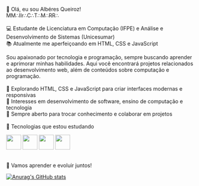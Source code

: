 👋 Olá, eu sou Albéres Queiroz!
</br>
MM∴IIr∴C∴T∴M∴RR∴
</br>
</br>
💻 Estudante de Licenciatura em Computação (IFPE) e Análise e Desenvolvimento de Sistemas (Unicesumar)
</br>
📚 Atualmente me aperfeiçoando em HTML, CSS e JavaScript
</br>

Sou apaixonado por tecnologia e programação, sempre buscando aprender e aprimorar minhas habilidades. Aqui você encontrará projetos relacionados ao desenvolvimento web, além de conteúdos sobre computação e programação.
</br>
</br>
🔹 Explorando HTML, CSS e JavaScript para criar interfaces modernas e responsivas
</br>
🔹 Interesses em desenvolvimento de software, ensino de computação e tecnologia
</br>
🔹 Sempre aberto para trocar conhecimento e colaborar em projetos
</br>
</br>
🚀 Tecnologias que estou estudando
<p align="left">
  <img src="https://cdn.jsdelivr.net/gh/devicons/devicon/icons/c/c-original.svg" width="40" height="40"/>
  <img src="https://cdn.jsdelivr.net/gh/devicons/devicon/icons/javascript/javascript-original.svg" width="40" height="40"/>
  <img src="https://cdn.jsdelivr.net/gh/devicons/devicon/icons/html5/html5-original.svg" width="40" height="40"/>
  <img src="https://cdn.jsdelivr.net/gh/devicons/devicon/icons/css3/css3-original.svg" width="40" height="40"/>
</p>
</br>
🚀 Vamos aprender e evoluir juntos!
</br>

[![Anurag's GitHub stats](https://github-readme-stats.vercel.app/api?username=Aqtech-BEL&show_icons=true&theme=dark)](https://github.com/anuraghazra/github-readme-stats)
